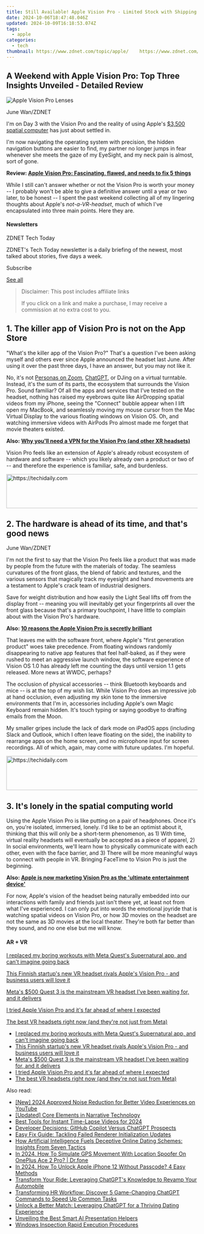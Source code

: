 ```yaml
---
title: Still Available! Apple Vision Pro - Limited Stock with Shipping Setbacks Revealed
date: 2024-10-06T18:47:48.046Z
updated: 2024-10-09T16:18:53.074Z
tags:
  - apple
categories:
  - tech
thumbnail: https://www.zdnet.com/topic/apple/    https://www.zdnet.com/a/img/resize/575585d66a6989c2d8528a027f24dab21453eeb7/2023/06/06/ac40aa36-2b88-4038-a314-f54d12685755/img-8786.jpg?width=170&height=96&fit=crop&auto=webp
---
```


## A Weekend with Apple Vision Pro: Top Three Insights Unveiled - Detailed Review

![Apple Vision Pro Lenses](https://www.zdnet.com/a/img/resize/a5d298fe3e16ce00728e187574a66cda9ef81560/2024/02/06/aa5137a4-283c-4ec2-9bb0-ba9d269cc05a/dsc01230-2.jpg?auto=webp&width=1280)

June Wan/ZDNET

I'm on Day 3 with the Vision Pro and the reality of using Apple's [$3,500 spatial computer](https://apple.sjv.io/c/159047/435031/7613?&sharedid=zdnet&partnerpropertyid=1980086&u=https%3A%2F%2Fwww.apple.com%2Fshop%2Fbuy-vision%2Fapple-vision-pro&subId1=zd-%5F%5FCOM%5FCLICK%5FID%5F%5F-dtp) has just about settled in.

I'm now navigating the operating system with precision, the hidden navigation buttons are easier to find, my partner no longer jumps in fear whenever she meets the gaze of my EyeSight, and my neck pain is almost, sort of gone.

**Review: [Apple Vision Pro: Fascinating, flawed, and needs to fix 5 things](https://www.zdnet.com/article/apple-vision-pro-review/)**

While I still can't answer whether or not the Vision Pro is worth your money -- I probably won't be able to give a definitive answer until a year or two later, to be honest -- I spent the past weekend collecting all of my lingering thoughts about Apple's _not-a-VR-headset_, much of which I've encapsulated into three main points. Here they are.

#### Newsletters

ZDNET Tech Today

ZDNET's Tech Today newsletter is a daily briefing of the newest, most talked about stories, five days a week.

 Subscribe

[See all](https://www.zdnet.com/newsletters/)

>  Disclaimer: This post includes affiliate links
>
>  If you click on a link and make a purchase, I may receive a commission at no extra cost to you.
>

## 1\. The killer app of Vision Pro is not on the App Store

"What's the killer app of the Vision Pro?" That's a question I've been asking myself and others ever since Apple announced the headset last June. After using it over the past three days, I have an answer, but you may not like it. 

No, it's not [Personas on Zoom](https://www.zdnet.com/article/zoom-is-coming-to-the-vision-pro-headset-and-your-meetings-could-get-weird/), [ChatGPT](https://www.zdnet.com/article/ai-meets-ar-as-chatgpt-is-now-available-on-the-apple-vision-pro/), or DJing on a virtual turntable. Instead, it's the sum of its parts, the ecosystem that surrounds the Vision Pro. Sound familiar? Of all the apps and services that I've tested on the headset, nothing has raised my eyebrows quite like AirDropping spatial videos from my iPhone, seeing the "Connect" bubble appear when I lift open my MacBook, and seamlessly moving my mouse cursor from the Mac Virtual Display to the various floating windows on Vision OS. Oh, and watching immersive videos with AirPods Pro almost made me forget that movie theaters existed.

**Also:** [**Why you'll need a VPN for the Vision Pro (and other XR headsets)**](https://www.zdnet.com/article/why-youll-need-a-vpn-for-the-vision-pro-and-other-xr-headsets/)

Vision Pro feels like an extension of Apple's already robust ecosystem of hardware and software -- which you likely already own a product or two of -- and therefore the experience is familiar, safe, and burdenless.

<!-- affiliate ads begin -->
<a href="https://appsumo.8odi.net/c/5597632/2123730/7443" target="_top" id="2123730">
  <img src="//a.impactradius-go.com/display-ad/7443-2123730" border="0" alt="https://techidaily.com" width="728" height="90"/>
</a>
<img height="0" width="0" src="https://appsumo.8odi.net/i/5597632/2123730/7443" style="position:absolute;visibility:hidden;" border="0" />
<!-- affiliate ads end -->

## 2\. The hardware is ahead of its time, and that's good news

June Wan/ZDNET

I'm not the first to say that the Vision Pro feels like a product that was made by people from the future with the materials of today. The seamless curvatures of the front glass, the blend of fabric and textures, and the various sensors that magically track my eyesight and hand movements are a testament to Apple's crack team of industrial designers. 

Save for weight distribution and how easily the Light Seal lifts off from the display front -- meaning you will inevitably get your fingerprints all over the front glass because that's a primary touchpoint, I have little to complain about with the Vision Pro's hardware.

**Also: [10 reasons the Apple Vision Pro is secretly brilliant](https://www.zdnet.com/article/10-reasons-the-apple-vision-pro-is-secretly-brilliant/)**

That leaves me with the software front, where Apple's "first generation product" woes take precedence. From floating windows randomly disappearing to native app features that feel half-baked, as if they were rushed to meet an aggressive launch window, the software experience of Vision OS 1.0 has already left me counting the days until version 1.1 gets released. More news at WWDC, perhaps?

The occlusion of physical accessories -- think Bluetooth keyboards and mice -- is at the top of my wish list. While Vision Pro does an impressive job at hand occlusion, even adjusting my skin tone to the immersive environments that I'm in, accessories including Apple's own Magic Keyboard remain hidden. It's touch typing or saying goodbye to drafting emails from the Moon.

My smaller gripes include the lack of dark mode on iPadOS apps (including Slack and Outlook, which I often leave floating on the side), the inability to rearrange apps on the home screen, and no microphone input for screen recordings. All of which, again, may come with future updates. I'm hopeful.

<!-- affiliate ads begin -->
<a href="https://appsumo.8odi.net/c/5597632/2094483/7443" target="_top" id="2094483">
  <img src="//a.impactradius-go.com/display-ad/7443-2094483" border="0" alt="https://techidaily.com" width="728" height="90"/>
</a>
<img height="0" width="0" src="https://appsumo.8odi.net/i/5597632/2094483/7443" style="position:absolute;visibility:hidden;" border="0" />
<!-- affiliate ads end -->

## 3\. It's lonely in the spatial computing world

Using the Apple Vision Pro is like putting on a pair of headphones. Once it's on, you're isolated, immersed, lonely. I'd like to be an optimist about it, thinking that this will only be a short-term phenomenon, as 1) With time, virtual reality headsets will eventually be accepted as a piece of apparel, 2) In social environments, we'll learn how to physically communicate with each other, even with the face barrier, and 3) There will be more meaningful ways to connect with people in VR. Bringing FaceTime to Vision Pro is just the beginning.

**Also: [Apple is now marketing Vision Pro as the 'ultimate entertainment device'](https://www.zdnet.com/article/apple-is-now-marketing-vision-pro-as-the-ultimate-entertainment-device/)**

For now, Apple's vision of the headset being naturally embedded into our interactions with family and friends just isn't there yet, at least not from what I've experienced. I can only put into words the emotional joyride that is watching spatial videos on Vision Pro, or how 3D movies on the headset are not the same as 3D movies at the local theater. They're both far better than they sound, and no one else but me will know.

#### AR + VR

[I replaced my boring workouts with Meta Quest's Supernatural app, and can't imagine going back](https://www.zdnet.com/article/supernatural-on-meta-quest-hands-on/ "I replaced my boring workouts with Meta Quest's Supernatural app, and can't imagine going back")

[This Finnish startup's new VR headset rivals Apple's Vision Pro - and business users will love it](https://www.zdnet.com/article/this-finnish-startups-new-vr-headset-rivals-apples-vision-pro-and-business-users-will-love-it/ "This Finnish startup's new VR headset rivals Apple's Vision Pro - and business users will love it")

[Meta's $500 Quest 3 is the mainstream VR headset I've been waiting for, and it delivers](https://www.zdnet.com/article/meta-quest-3-review/ "Meta's $500 Quest 3 is the mainstream VR headset I've been waiting for, and it delivers")

[I tried Apple Vision Pro and it's far ahead of where I expected](https://www.zdnet.com/article/i-tried-apple-vision-pro-and-its-far-ahead-of-where-i-expected/ "I tried Apple Vision Pro and it's far ahead of where I expected")

[The best VR headsets right now (and they're not just from Meta)](https://www.zdnet.com/article/best-vr-headset/ "The best VR headsets right now (and they're not just from Meta)")

* [I replaced my boring workouts with Meta Quest's Supernatural app, and can't imagine going back](https://www.zdnet.com/article/supernatural-on-meta-quest-hands-on/ "I replaced my boring workouts with Meta Quest's Supernatural app, and can't imagine going back")
* [This Finnish startup's new VR headset rivals Apple's Vision Pro - and business users will love it](https://www.zdnet.com/article/this-finnish-startups-new-vr-headset-rivals-apples-vision-pro-and-business-users-will-love-it/ "This Finnish startup's new VR headset rivals Apple's Vision Pro - and business users will love it")
* [Meta's $500 Quest 3 is the mainstream VR headset I've been waiting for, and it delivers](https://www.zdnet.com/article/meta-quest-3-review/ "Meta's $500 Quest 3 is the mainstream VR headset I've been waiting for, and it delivers")
* [I tried Apple Vision Pro and it's far ahead of where I expected](https://www.zdnet.com/article/i-tried-apple-vision-pro-and-its-far-ahead-of-where-i-expected/ "I tried Apple Vision Pro and it's far ahead of where I expected")
* [The best VR headsets right now (and they're not just from Meta)](https://www.zdnet.com/article/best-vr-headset/ "The best VR headsets right now (and they're not just from Meta)")

<ins class="adsbygoogle"
     style="display:block"
     data-ad-format="autorelaxed"
     data-ad-client="ca-pub-7571918770474297"
     data-ad-slot="1223367746"></ins>

<ins class="adsbygoogle"
     style="display:block"
     data-ad-client="ca-pub-7571918770474297"
     data-ad-slot="8358498916"
     data-ad-format="auto"
     data-full-width-responsive="true"></ins>

<span class="atpl-alsoreadstyle">Also read:</span>
<div><ul>
<li><a href="https://youtube-docs.techidaily.com/024-approved-noise-reduction-for-better-video-experiences-on-youtube/"><u>[New] 2024 Approved Noise Reduction for Better Video Experiences on YouTube</u></a></li>
<li><a href="https://extra-resources.techidaily.com/updated-core-elements-in-narrative-technology/"><u>[Updated] Core Elements in Narrative Technology</u></a></li>
<li><a href="https://video-capture.techidaily.com/best-tools-for-instant-time-lapse-videos-for-2024/"><u>Best Tools for Instant Time-Lapse Videos for 2024</u></a></li>
<li><a href="https://tech-savvy.techidaily.com/developer-decisions-github-copilot-versus-chatgpt-prospects/"><u>Developer Decisions: GitHub Copilot Versus ChatGPT Prospects</u></a></li>
<li><a href="https://common-error.techidaily.com/easy-fix-guide-tackling-failed-renderer-initialization-updates/"><u>Easy Fix Guide: Tackling Failed Renderer Initialization Updates</u></a></li>
<li><a href="https://tech-revival.techidaily.com/how-artificial-intelligence-fuels-deceptive-online-dating-schemes-insights-from-seven-tactics/"><u>How Artificial Intelligence Fuels Deceptive Online Dating Schemes: Insights From Seven Tactics</u></a></li>
<li><a href="https://review-topics.techidaily.com/in-2024-how-to-simulate-gps-movement-with-location-spoofer-on-oneplus-ace-2-pro-drfone-by-drfone-virtual-android/"><u>In 2024, How To Simulate GPS Movement With Location Spoofer On OnePlus Ace 2 Pro? | Dr.fone</u></a></li>
<li><a href="https://ios-unlock.techidaily.com/in-2024-how-to-unlock-apple-iphone-12-without-passcode-4-easy-methods-by-drfone-ios/"><u>In 2024, How To Unlock Apple iPhone 12 Without Passcode? 4 Easy Methods</u></a></li>
<li><a href="https://tech-haven.techidaily.com/transform-your-ride-leveraging-chatgpts-knowledge-to-revamp-your-automobile/"><u>Transform Your Ride: Leveraging ChatGPT's Knowledge to Revamp Your Automobile</u></a></li>
<li><a href="https://tech-haven.techidaily.com/transforming-hr-workflow-discover-5-game-changing-chatgpt-commands-to-speed-up-common-tasks/"><u>Transforming HR Workflow: Discover 5 Game-Changing ChatGPT Commands to Speed Up Common Tasks</u></a></li>
<li><a href="https://tech-haven.techidaily.com/unlock-a-better-match-leveraging-chatgpt-for-a-thriving-dating-experience/"><u>Unlock a Better Match: Leveraging ChatGPT for a Thriving Dating Experience</u></a></li>
<li><a href="https://tech-haven.techidaily.com/unveiling-the-best-smart-ai-presentation-helpers/"><u>Unveiling the Best Smart AI Presentation Helpers</u></a></li>
<li><a href="https://extra-hints.techidaily.com/windows-inspection-rapid-execution-procedures/"><u>Windows Inspection Rapid Execution Procedures</u></a></li>
</ul></div>


